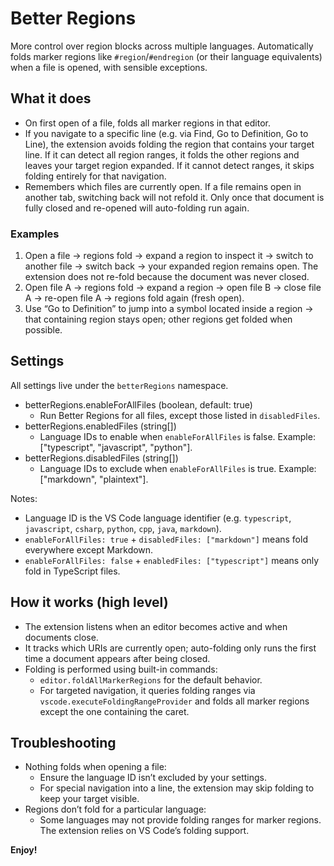 # Better Regions

More control over region blocks across multiple languages. Automatically folds marker regions like `#region`/`#endregion` (or their language equivalents) when a file is opened, with sensible exceptions.

## What it does

- On first open of a file, folds all marker regions in that editor.
- If you navigate to a specific line (e.g. via Find, Go to Definition, Go to Line), the extension avoids folding the region that contains your target line. If it can detect all region ranges, it folds the other regions and leaves your target region expanded. If it cannot detect ranges, it skips folding entirely for that navigation.
- Remembers which files are currently open. If a file remains open in another tab, switching back will not refold it. Only once that document is fully closed and re-opened will auto-folding run again.

### Examples
1. Open a file -> regions fold -> expand a region to inspect it -> switch to another file -> switch back -> your expanded region remains open. The extension does not re-fold because the document was never closed.
2. Open file A -> regions fold -> expand a region -> open file B -> close file A -> re-open file A -> regions fold again (fresh open).
3. Use “Go to Definition” to jump into a symbol located inside a region -> that containing region stays open; other regions get folded when possible.

## Settings

All settings live under the `betterRegions` namespace.

- betterRegions.enableForAllFiles (boolean, default: true)
	- Run Better Regions for all files, except those listed in `disabledFiles`.
- betterRegions.enabledFiles (string[])
	- Language IDs to enable when `enableForAllFiles` is false. Example: ["typescript", "javascript", "python"].
- betterRegions.disabledFiles (string[])
	- Language IDs to exclude when `enableForAllFiles` is true. Example: ["markdown", "plaintext"].

Notes:
- Language ID is the VS Code language identifier (e.g. `typescript`, `javascript`, `csharp`, `python`, `cpp`, `java`, `markdown`).
- `enableForAllFiles: true` + `disabledFiles: ["markdown"]` means fold everywhere except Markdown.
- `enableForAllFiles: false` + `enabledFiles: ["typescript"]` means only fold in TypeScript files.

## How it works (high level)

- The extension listens when an editor becomes active and when documents close.
- It tracks which URIs are currently open; auto-folding only runs the first time a document appears after being closed.
- Folding is performed using built-in commands:
	- `editor.foldAllMarkerRegions` for the default behavior.
	- For targeted navigation, it queries folding ranges via `vscode.executeFoldingRangeProvider` and folds all marker regions except the one containing the caret.

## Troubleshooting

- Nothing folds when opening a file:
	- Ensure the language ID isn’t excluded by your settings.
	- For special navigation into a line, the extension may skip folding to keep your target visible.
- Regions don’t fold for a particular language:
	- Some languages may not provide folding ranges for marker regions. The extension relies on VS Code’s folding support.


**Enjoy!**
